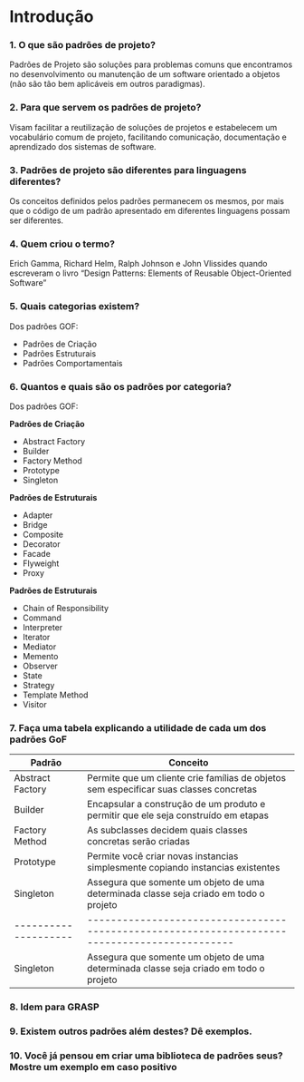 # Introdução

### 1. O que são padrões de projeto?
Padrões de Projeto são soluções para problemas comuns que encontramos no desenvolvimento ou manutenção de um software orientado a objetos (não são tão bem aplicáveis em outros paradigmas).

### 2. Para que servem os padrões de projeto?
Visam facilitar a reutilização de soluções de projetos e estabelecem um vocabulário comum de projeto, facilitando comunicação, documentação e aprendizado dos sistemas de software.

### 3. Padrões de projeto são diferentes para linguagens diferentes?
Os conceitos definidos pelos padrões permanecem os mesmos, por mais que o código de um padrão apresentado em diferentes linguagens possam ser diferentes.

### 4. Quem criou o termo?
Erich Gamma, Richard Helm, Ralph Johnson e John Vlissides quando escreveram o livro “Design Patterns: Elements of Reusable Object-Oriented Software”

### 5. Quais categorias existem?
Dos padrões GOF:
- Padrões de Criação
- Padrões Estruturais
- Padrões Comportamentais

### 6. Quantos e quais são os padrões por categoria?
Dos padrões GOF:

**Padrões de Criação**
- Abstract Factory
- Builder
- Factory Method
- Prototype
- Singleton

**Padrões de Estruturais**
- Adapter
- Bridge
- Composite
- Decorator
- Facade
- Flyweight
- Proxy

**Padrões de Estruturais**
- Chain of Responsibility
- Command
- Interpreter
- Iterator
- Mediator
- Memento
- Observer
- State
- Strategy
- Template Method
- Visitor

### 7. Faça uma tabela explicando a utilidade de cada um dos padrões GoF
| Padrão            | Conceito                                                                                    |
--------------------|---------------------------------------------------------------------------------------------|
| Abstract Factory  | Permite que um cliente crie famílias de objetos sem especificar suas classes concretas      |
| Builder           | Encapsular a construção de um produto e permitir que ele seja construído em etapas          |
| Factory Method    | As subclasses decidem quais classes concretas serão criadas                                 |
| Prototype         | Permite você criar novas instancias simplesmente copiando instancias existentes             |
| Singleton         | Assegura que somente um objeto de uma determinada classe seja criado em todo o projeto      |
--------------------|---------------------------------------------------------------------------------------------|
| Singleton         | Assegura que somente um objeto de uma determinada classe seja criado em todo o projeto      |

### 8. Idem para GRASP
### 9. Existem outros padrões além destes? Dê exemplos.
### 10. Você já pensou em criar uma biblioteca de padrões seus? Mostre um exemplo em caso positivo
